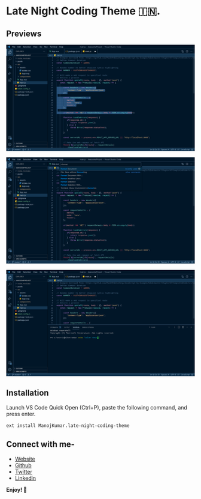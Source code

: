 # Late Night Coding Theme 🇮🇳.

## Previews

![Preview](images/SDewtukM-default.jpeg)

![Preview](images/SDewtukM-commandPalette.jpeg)

![Preview](images/SDewtukM-panelTerminal.jpeg)

## Installation
Launch VS Code Quick Open (Ctrl+P), paste the following command, and press enter.
```bash
ext install ManojKumar.late-night-coding-theme
```

## Connect with me-
* [Website](https://manoj-kumar-portfolio.vercel.app/)
* [Github](https://github.com/iamsdiar07)
* [Twitter](https://twitter.com/iamsdiar07)
* [Linkedin](https://www.linkedin.com/in/iamsidar/)


**Enjoy! 🥳**